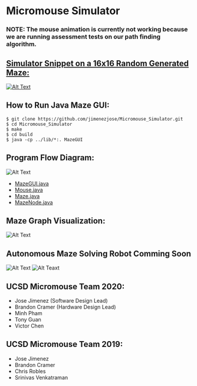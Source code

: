 # Micromouse Simulator

### NOTE: The mouse animation is currently not working because we are running assessment tests on our path finding algorithm.
<!---
## Maze Generation In Progress Snippet:
![Alt Text](https://github.com/jimenezjose/Micromouse_Simulator/blob/assets/images/MazeGUI_InProgress.gif)
--->
## [Simulator Snippet on a 16x16 Random Generated Maze:](https://youtu.be/-W2w2-MaSOE)
[![Alt Text](https://github.com/jimenezjose/Micromouse_Simulator/blob/assets/images/MazeGUI_Final.gif)](https://youtu.be/-W2w2-MaSOE)

<!---
## Pointers with Git:

1) When making changes, create and switch to new branch with name relating to the change
```
git checkout -b <branch_name>
```
2) Finish your changes, and add and commit the file.
3) Then git push the new branch to github
```
git push -u origin <branch_name>
```
4) Then review the new branch, submit a pull request and compare new branch with master, and approve it if no conflicts.
5) Then other members can git pull the changes.

This way a working model will be preserved in master.
--->

## How to Run Java Maze GUI:
```
$ git clone https://github.com/jimenezjose/Micromouse_Simulator.git
$ cd Micromouse_Simulator
$ make
$ cd build
$ java -cp ../lib/*:. MazeGUI
```

<!---
## Getting started with the [STM32](https://github.com/jimenezjose/STM32)

[Documentation to get Started](https://github.com/jimenezjose/STM32)
--->
## Program Flow Diagram:
![Alt Text](https://github.com/jimenezjose/Micromouse_Simulator/blob/assets/images/Micromouse_Simulator_Program_Flow_Diagram_.png)

- [MazeGUI.java](https://github.com/jimenezjose/Micromouse_Simulator/blob/assets/src/MazeGUI.java)
- [Mouse.java](https://github.com/jimenezjose/Micromouse_Simulator/blob/assets/src/Mouse.java)
- [Maze.java](https://github.com/jimenezjose/Micromouse_Simulator/blob/assets/src/Maze.java)
- [MazeNode.java](https://github.com/jimenezjose/Micromouse_Simulator/blob/assets/src/MazeNode.java)

## Maze Graph Visualization:
![Alt Text](https://github.com/jimenezjose/Micromouse_Simulator/blob/assets/images/maze-graph.png)

## Autonomous Maze Solving Robot Comming Soon
![Alt Text](https://github.com/jimenezjose/Micromouse_Simulator/blob/assets/images/AllLayersVisible.PNG)
![Alt Teaxt](https://github.com/jimenezjose/Micromouse_Simulator/blob/assets/images/Micromouse_Hardware.jpg)

## UCSD Micromouse Team 2020:
  * Jose Jimenez (Software Design Lead)
  * Brandon Cramer (Hardware Design Lead)
  * Minh Pham
  * Tony Guan
  * Victor Chen

## UCSD Micromouse Team 2019:
 * Jose Jimenez
 * Brandon Cramer
 * Chris Robles
 * Srinivas Venkatraman

